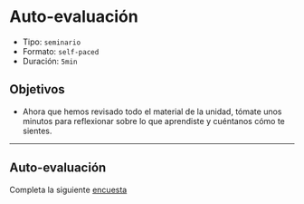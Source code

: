 # Auto-evaluación

- Tipo: `seminario`
- Formato: `self-paced`
- Duración: `5min`

## Objetivos

- Ahora que hemos revisado todo el material de la unidad, tómate unos minutos
  para reflexionar sobre lo que aprendiste y cuéntanos cómo te sientes.

***

## Auto-evaluación

Completa la siguiente [encuesta](https://goo.gl/forms/hSGHATt0tM6B2vYE3)
